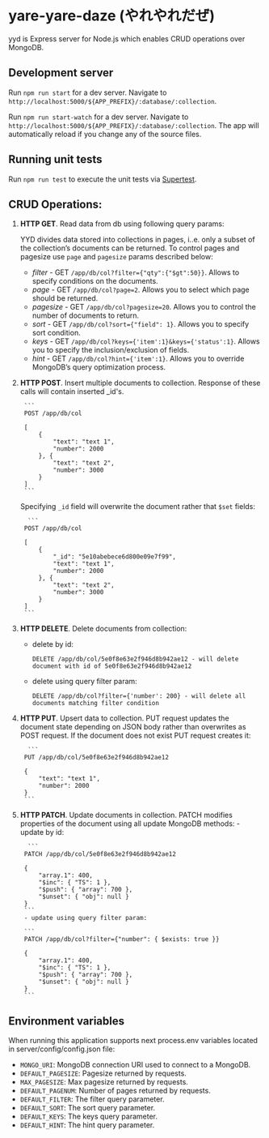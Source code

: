 # yare-yare-daze (やれやれだぜ)

yyd is Express server for Node.js which enables CRUD operations over MongoDB.

## Development server

Run `npm run start` for a dev server. Navigate to `http://localhost:5000/${APP_PREFIX}/:database/:collection`.

Run `npm run start-watch` for a dev server. Navigate to `http://localhost:5000/${APP_PREFIX}/:database/:collection`.
The app will automatically reload if you change any of the source files.

## Running unit tests

Run `npm run test` to execute the unit tests via [Supertest](https://github.com/visionmedia/supertest).

## CRUD Operations:

1. **HTTP GET**. Read data from db using following query params:
    
    YYD divides data stored into collections in pages, i..e. only a subset of the collection’s documents can be returned. To control pages and pagesize use `page` and `pagesize` params described below:

   - *filter* - GET `/app/db/col?filter={"qty":{"$gt":50}}`. Allows to specify conditions on the documents. 
   - *page* - GET `/app/db/col?page=2`. Allows you to select which page should be returned. 
   - *pagesize* - GET `/app/db/col?pagesize=20`. Allows you to control the number of documents to return.
   - *sort* - GET `/app/db/col?sort={"field": 1}`. Allows you to specify sort condition. 
   - *keys* - GET `/app/db/col?keys={'item':1}&keys={'status':1}`. Allows you to specify the inclusion/exclusion of fields. 
   - *hint* - GET `/app/db/col?hint={'item':1}`. Allows you to override MongoDB’s query optimization process. 

2. **HTTP POST**. Insert multiple documents to collection. Response of these calls will contain inserted _id's.
		
        ```
        POST /app/db/col
        
		[
        	{
				"text": "text 1",
				"number": 2000
			}, {
				"text": "text 2",
				"number": 3000
			}
        ]
        ```

    Specifying `_id` field will overwrite the document rather that `$set` fields:

         ```
        POST /app/db/col
        
		[
        	{
                "_id": "5e10abebece6d800e09e7f99",
				"text": "text 1",
				"number": 2000
			}, {
				"text": "text 2",
				"number": 3000
			}
        ]
        ```

3. **HTTP DELETE**. Delete documents from collection:
	- delete by id:
		        
       	```
        DELETE /app/db/col/5e0f8e63e2f946d8b942ae12 - will delete document with id of 5e0f8e63e2f946d8b942ae12
        ```
    - delete using query filter param:
    	
        ```
        DELETE /app/db/col?filter={'number': 200} - will delete all documents matching filter condition
        ```

4. **HTTP PUT**. Upsert data to collection. PUT request updates the document state depending on JSON body rather than overwrites as POST request. If the document does not exist PUT request creates it:

         ```
        PUT /app/db/col/5e0f8e63e2f946d8b942ae12
        
        {
            "text": "text 1",
            "number": 2000
        }
        ```

5. **HTTP PATCH**. Update documents in collection. PATCH modifies properties of the document using all update MongoDB methods:
    	- update by id:
		        
         ```
        PATCH /app/db/col/5e0f8e63e2f946d8b942ae12
        
        {
            "array.1": 400,
            "$inc": { "TS": 1 },
            "$push": { "array": 700 },
            "$unset": { "obj": null }
        }
        ```
        - update using query filter param:
    	
        ```
        PATCH /app/db/col?filter={"number": { $exists: true }}

        {
            "array.1": 400,
            "$inc": { "TS": 1 },
            "$push": { "array": 700 },
            "$unset": { "obj": null }
        }
        ```

## Environment variables

When running this application supports next process.env variables located in server/config/config.json file:

- `MONGO_URI`: MongoDB connection URI used to connect to a MongoDB.
- `DEFAULT_PAGESIZE`: Pagesize returned by requests.
- `MAX_PAGESIZE`: Max pagesize returned by requests.
- `DEFAULT_PAGENUM`: Number of pages returned by requests.
- `DEFAULT_FILTER`: The filter query parameter.
- `DEFAULT_SORT`: The sort query parameter.
- `DEFAULT_KEYS`: The keys query parameter.
- `DEFAULT_HINT`: The hint query parameter.
